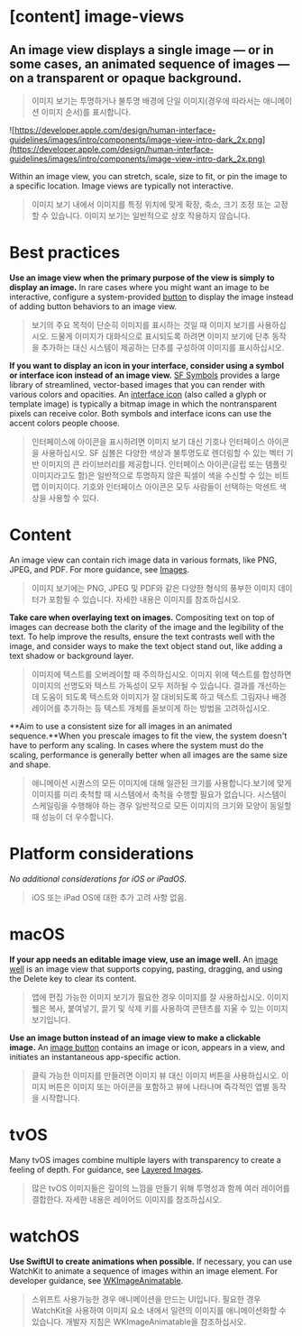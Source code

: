 # **[content] image-views**

## An image view displays a single image — or in some cases, an animated sequence of images — on a transparent or opaque background.
> 이미지 보기는 투명하거나 불투명 배경에 단일 이미지(경우에 따라서는 애니메이션 이미지 순서)를 표시합니다.
>




![https://developer.apple.com/design/human-interface-guidelines/images/intro/components/image-view-intro-dark_2x.png](https://developer.apple.com/design/human-interface-guidelines/images/intro/components/image-view-intro-dark_2x.png)

Within an image view, you can stretch, scale, size to fit, or pin the image to a specific location. Image views are typically not interactive.
> 이미지 보기 내에서 이미지를 특정 위치에 맞게 확장, 축소, 크기 조정 또는 고정할 수 있습니다. 이미지 보기는 일반적으로 상호 작용하지 않습니다.
>




# **Best practices**

**Use an image view when the primary purpose of the view is simply to display an image.** In rare cases where you might want an image to be interactive, configure a system-provided [button](../components/menus-and-actions/buttons) to display the image instead of adding button behaviors to an image view.
> 보기의 주요 목적이 단순히 이미지를 표시하는 것일 때 이미지 보기를 사용하십시오. 드물게 이미지가 대화식으로 표시되도록 하려면 이미지 보기에 단추 동작을 추가하는 대신 시스템이 제공하는 단추를 구성하여 이미지를 표시하십시오.
>




**If you want to display an icon in your interface, consider using a symbol or interface icon instead of an image view.** [SF Symbols](../foundations/sf-symbols) provides a large library of streamlined, vector-based images that you can render with various colors and opacities. An [interface icon](../foundations/icons) (also called a glyph or template image) is typically a bitmap image in which the nontransparent pixels can receive color. Both symbols and interface icons can use the accent colors people choose.
> 인터페이스에 아이콘을 표시하려면 이미지 보기 대신 기호나 인터페이스 아이콘을 사용하십시오. SF 심볼은 다양한 색상과 불투명도로 렌더링할 수 있는 벡터 기반 이미지의 큰 라이브러리를 제공합니다. 인터페이스 아이콘(글립 또는 템플릿 이미지라고도 함)은 일반적으로 투명하지 않은 픽셀이 색을 수신할 수 있는 비트맵 이미지이다. 기호와 인터페이스 아이콘은 모두 사람들이 선택하는 악센트 색상을 사용할 수 있다.
>




# **Content**

An image view can contain rich image data in various formats, like PNG, JPEG, and PDF. For more guidance, see [Images](../foundations/images).
> 이미지 보기에는 PNG, JPEG 및 PDF와 같은 다양한 형식의 풍부한 이미지 데이터가 포함될 수 있습니다. 자세한 내용은 이미지를 참조하십시오.
>




**Take care when overlaying text on images.** Compositing text on top of images can decrease both the clarity of the image and the legibility of the text. To help improve the results, ensure the text contrasts well with the image, and consider ways to make the text object stand out, like adding a text shadow or background layer.
> 이미지에 텍스트를 오버레이할 때 주의하십시오. 이미지 위에 텍스트를 합성하면 이미지의 선명도와 텍스트 가독성이 모두 저하될 수 있습니다. 결과를 개선하는 데 도움이 되도록 텍스트와 이미지가 잘 대비되도록 하고 텍스트 그림자나 배경 레이어를 추가하는 등 텍스트 개체를 돋보이게 하는 방법을 고려하십시오.
>




**Aim to use a consistent size for all images in an animated sequence.**When you prescale images to fit the view, the system doesn't have to perform any scaling. In cases where the system must do the scaling, performance is generally better when all images are the same size and shape.
> 애니메이션 시퀀스의 모든 이미지에 대해 일관된 크기를 사용합니다.보기에 맞게 이미지를 미리 축척할 때 시스템에서 축척을 수행할 필요가 없습니다. 시스템이 스케일링을 수행해야 하는 경우 일반적으로 모든 이미지의 크기와 모양이 동일할 때 성능이 더 우수합니다.
>




# **Platform considerations**

*No additional considerations for iOS or iPadOS.*
> iOS 또는 iPad OS에 대한 추가 고려 사항 없음.
>




# **macOS**

**If your app needs an editable image view, use an image well.** An [image well](../components/selection-and-input/image-wells) is an image view that supports copying, pasting, dragging, and using the Delete key to clear its content.
> 앱에 편집 가능한 이미지 보기가 필요한 경우 이미지를 잘 사용하십시오. 이미지 웰은 복사, 붙여넣기, 끌기 및 삭제 키를 사용하여 콘텐츠를 지울 수 있는 이미지 보기입니다.
>




**Use an image button instead of an image view to make a clickable image.** An [image button](https://developer.apple.com/design/human-interface-guidelines/components/menus-and-actions/buttons/#image-buttons) contains an image or icon, appears in a view, and initiates an instantaneous app-specific action.
> 클릭 가능한 이미지를 만들려면 이미지 뷰 대신 이미지 버튼을 사용하십시오. 이미지 버튼은 이미지 또는 아이콘을 포함하고 뷰에 나타나며 즉각적인 앱별 동작을 시작합니다.
>




# **tvOS**

Many tvOS images combine multiple layers with transparency to create a feeling of depth. For guidance, see [Layered Images](https://developer.apple.com/design/human-interface-guidelines/foundations/images/#layered-images).
> 많은 tvOS 이미지들은 깊이의 느낌을 만들기 위해 투명성과 함께 여러 레이어를 결합한다. 자세한 내용은 레이어드 이미지를 참조하십시오.
>




# **watchOS**

**Use SwiftUI to create animations when possible.** If necessary, you can use WatchKit to animate a sequence of images within an image element. For developer guidance, see [WKImageAnimatable](https://developer.apple.com/documentation/watchkit/wkimageanimatable).
> 스위프트 사용가능한 경우 애니메이션을 만드는 UI입니다. 필요한 경우 WatchKit을 사용하여 이미지 요소 내에서 일련의 이미지를 애니메이션화할 수 있습니다. 개발자 지침은 WKImageAnimatable을 참조하십시오.
>



